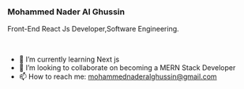 <h3>
  Mohammed Nader Al Ghussin
</h3>

<p> 
    Front-End React Js Developer,Software Engineering.
</p>

<br/>




- 🌱 I’m currently learning Next js
- 👯 I’m looking to collaborate on becoming a MERN Stack Developer
- 📫 How to reach me: mohammednaderalghussin@gmail.com

